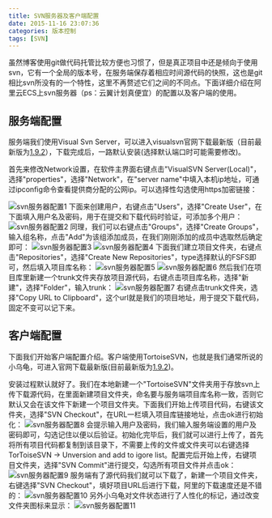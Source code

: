```yaml
---
title: SVN服务器及客户端配置
date: 2015-11-16 23:07:36
categories: 版本控制
tags: [SVN]
---
```

虽然博客使用git做代码托管比较方便也习惯了，但是真正项目中还是倾向于使用svn，它有一个全局的版本号，在服务端保存着相应时间源代码的快照，这也是git相比svn所没有的一个特性，这里不再赘述它们之间的不同点。下面详细介绍在阿里云ECS上svn服务器（ps：云翼计划真便宜）的配置以及客户端的使用。

## 服务端配置
服务端我们使用Visual Svn Server，可以进入visualsvn官网下载最新版（目前最新版为[1.9.2](https://www.visualsvn.com/server/download/)），下载完成后，一路默认安装(选择默认端口时可能需要修改)。

首先来修改Network设置，在软件主界面右键点击"VisualSVN Server(Local)"，选择"properties"，选择"Network"，在"server name"中填入本机ip地址，可通过ipconfig命令查看提供商分配的公网ip。可以选择性勾选使用https加密链接：
<!--more-->
![svn服务器配置1](http://7xs1tt.com1.z0.glb.clouddn.com/blog/SVN%E6%9C%8D%E5%8A%A1%E5%99%A8%E5%8F%8A%E5%AE%A2%E6%88%B7%E7%AB%AF%E9%85%8D%E7%BD%AE/pic1.png)
下面来创建用户，右键点击"Users"，选择"Create User"，在下面填入用户名及密码，用于在提交和下载代码时验证，可添加多个用户：
![svn服务器配置2](http://7xs1tt.com1.z0.glb.clouddn.com/blog/SVN%E6%9C%8D%E5%8A%A1%E5%99%A8%E5%8F%8A%E5%AE%A2%E6%88%B7%E7%AB%AF%E9%85%8D%E7%BD%AE/pic2.png)
同理，我们可以右键点击"Groups"，选择"Create Groups"，输入组名称，点击"Add"为该组添加成员，在我们刚刚添加的成员中选取然后确定即可：
![svn服务器配置3](http://7xs1tt.com1.z0.glb.clouddn.com/blog/SVN%E6%9C%8D%E5%8A%A1%E5%99%A8%E5%8F%8A%E5%AE%A2%E6%88%B7%E7%AB%AF%E9%85%8D%E7%BD%AE/pic3.png)
![svn服务器配置4](http://7xs1tt.com1.z0.glb.clouddn.com/blog/SVN%E6%9C%8D%E5%8A%A1%E5%99%A8%E5%8F%8A%E5%AE%A2%E6%88%B7%E7%AB%AF%E9%85%8D%E7%BD%AE/pic4.png)
下面我们建立项目文件夹，右键点击"Repositories"，选择"Create New Repositories"，type选择默认的FSFS即可，然后填入项目库名称：
![svn服务器配置5](http://7xs1tt.com1.z0.glb.clouddn.com/blog/SVN%E6%9C%8D%E5%8A%A1%E5%99%A8%E5%8F%8A%E5%AE%A2%E6%88%B7%E7%AB%AF%E9%85%8D%E7%BD%AE/pic5.png)
![svn服务器配置6](http://7xs1tt.com1.z0.glb.clouddn.com/blog/SVN%E6%9C%8D%E5%8A%A1%E5%99%A8%E5%8F%8A%E5%AE%A2%E6%88%B7%E7%AB%AF%E9%85%8D%E7%BD%AE/pic6.png)
然后我们在项目库里新建一个trunk文件夹存放项目源代码，右键点击项目库名称，选择"新建"，选择"Folder"，输入trunk：
![svn服务器配置7](http://7xs1tt.com1.z0.glb.clouddn.com/blog/SVN%E6%9C%8D%E5%8A%A1%E5%99%A8%E5%8F%8A%E5%AE%A2%E6%88%B7%E7%AB%AF%E9%85%8D%E7%BD%AE/pic7.png)
右键点击trunk文件夹，选择"Copy URL to Clipboard"，这个url就是我们的项目地址，用于提交下载代码，固定不变可以记下来。

## 客户端配置
下面我们开始客户端配置介绍。客户端使用TortoiseSVN，也就是我们通常所说的小乌龟，可进入官网下载最新版(目前最新版为[1.9.2](http://tortoisesvn.net/downloads.html))。

安装过程默认就好了。我们在本地新建一个"TortoiseSVN"文件夹用于存放svn上传下载源代码，在里面新建项目文件夹，命名要与服务端项目库名称一致，否则它默认又会在该文件下新建一个项目文件夹。下面我们开始上传项目代码，右键该文件夹，选择"SVN Checkout"，在URL一栏填入项目库链接地址，点击ok进行初始化：
![svn服务器配置8](http://7xs1tt.com1.z0.glb.clouddn.com/blog/SVN%E6%9C%8D%E5%8A%A1%E5%99%A8%E5%8F%8A%E5%AE%A2%E6%88%B7%E7%AB%AF%E9%85%8D%E7%BD%AE/pic8.png)
会提示输入用户及密码，我们输入服务端设置的用户及密码即可，勾选记住以便以后验证。初始化完毕后，我们就可以进行上传了，首先将所有项目代码都复制到该目录下，不需要上传的文件或文件夹可以右键选择TorToiseSVN -> Unversion and add to igore list。配置完后开始上传，右键项目文件夹，选择"SVN Commit"进行提交，勾选所有项目文件并点击ok：
![svn服务器配置9](http://7xs1tt.com1.z0.glb.clouddn.com/blog/SVN%E6%9C%8D%E5%8A%A1%E5%99%A8%E5%8F%8A%E5%AE%A2%E6%88%B7%E7%AB%AF%E9%85%8D%E7%BD%AE/pic9.png)
服务端有了源代码我们就可以下载了，新建一个项目文件夹，右键选择"SVN Checkout"，填好项目URL后进行下载，阿里的下载速度还是不错的：
![svn服务器配置10](http://7xs1tt.com1.z0.glb.clouddn.com/blog/SVN%E6%9C%8D%E5%8A%A1%E5%99%A8%E5%8F%8A%E5%AE%A2%E6%88%B7%E7%AB%AF%E9%85%8D%E7%BD%AE/pic10.png)
另外小乌龟对文件状态进行了人性化的标记，通过改变文件夹图标来显示：
![svn服务器配置11](http://7xs1tt.com1.z0.glb.clouddn.com/blog/SVN%E6%9C%8D%E5%8A%A1%E5%99%A8%E5%8F%8A%E5%AE%A2%E6%88%B7%E7%AB%AF%E9%85%8D%E7%BD%AE/pic11.png)